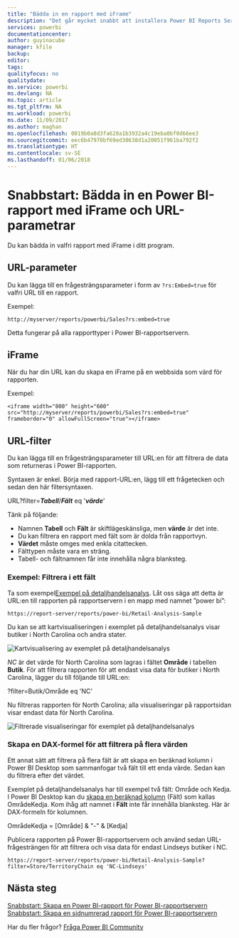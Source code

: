 ```yaml
---
title: "Bädda in en rapport med iFrame"
description: "Det går mycket snabbt att installera Power BI Reports Server. Att hämta, installera eller konfigurera tar bara några minuter."
services: powerbi
documentationcenter: 
author: guyinacube
manager: kfile
backup: 
editor: 
tags: 
qualityfocus: no
qualitydate: 
ms.service: powerbi
ms.devlang: NA
ms.topic: article
ms.tgt_pltfrm: NA
ms.workload: powerbi
ms.date: 11/09/2017
ms.author: maghan
ms.openlocfilehash: 0019b0a8d3fa628a1b3932a4c19eba0bf0d66ee3
ms.sourcegitcommit: eec6b47970bf69ed30638d1a20051f961ba792f2
ms.translationtype: HT
ms.contentlocale: sv-SE
ms.lasthandoff: 01/06/2018
---
```

# <a name="quickstart-embed-a-power-bi-report-using-an-iframe-and-url-parameters"></a>Snabbstart: Bädda in en Power BI-rapport med iFrame och URL-parametrar

Du kan bädda in valfri rapport med iFrame i ditt program. 

## <a name="url-parameter"></a>URL-parameter

Du kan lägga till en frågesträngsparameter i form av `?rs:Embed=true` för valfri URL till en rapport.

Exempel:

```
http://myserver/reports/powerbi/Sales?rs:embed=true
```

Detta fungerar på alla rapporttyper i Power BI-rapportservern.

## <a name="iframe"></a>iFrame

När du har din URL kan du skapa en iFrame på en webbsida som värd för rapporten.

Exempel:

```
<iframe width="800" height="600" src="http://myserver/reports/powerbi/Sales?rs:embed=true" frameborder="0" allowFullScreen="true"></iframe>
```

## <a name="url-filter"></a>URL-filter

Du kan lägga till en frågesträngsparameter till URL:en för att filtrera de data som returneras i Power BI-rapporten.

Syntaxen är enkel. Börja med rapport-URL:en, lägg till ett frågetecken och sedan den här filtersyntaxen.

URL?filter=***Tabell***/***Fält*** eq '***värde***'

Tänk på följande:

- Namnen **Tabell** och **Fält** är skiftlägeskänsliga, men **värde** är det inte.
- Du kan filtrera en rapport med fält som är dolda från rapportvyn.
- **Värdet** måste omges med enkla citattecken.
- Fälttypen måste vara en sträng.
- Tabell- och fältnamnen får inte innehålla några blanksteg.

###  <a name="example-filter-on-a-field"></a>Exempel: Filtrera i ett fält

Ta som exempel[Exempel på detaljhandelsanalys](../sample-datasets.md). Låt oss säga att detta är URL:en till rapporten på rapportservern i en mapp med namnet ”power bi”:

```
https://report-server/reports/power-bi/Retail-Analysis-Sample
```

Du kan se att kartvisualiseringen i exemplet på detaljhandelsanalys visar butiker i North Carolina och andra stater.

![Kartvisualisering av exemplet på detaljhandelsanalys](media/quickstart-embed/report-server-retail-analysis-sample-map.png)

*NC* är det värde för North Carolina som lagras i fältet **Område** i tabellen **Butik**. För att filtrera rapporten för att endast visa data för butiker i North Carolina, lägger du till följande till URL:en:

?filter=Butik/Område eq 'NC'

Nu filtreras rapporten för North Carolina; alla visualiseringar på rapportsidan visar endast data för North Carolina.

![Filtrerade visualiseringar för exemplet på detaljhandelsanalys](media/quickstart-embed/report-server-retail-analysis-sample-filtered-map.png)

### <a name="create-a-dax-formula-to-filter-on-multiple-values"></a>Skapa en DAX-formel för att filtrera på flera värden

Ett annat sätt att filtrera på flera fält är att skapa en beräknad kolumn i Power BI Desktop som sammanfogar två fält till ett enda värde. Sedan kan du filtrera efter det värdet.

Exemplet på detaljhandelsanalys har till exempel två fält: Område och Kedja. I Power BI Desktop kan du [skapa en beräknad kolumn](../desktop-tutorial-create-calculated-columns.md) (Fält) som kallas OmrådeKedja. Kom ihåg att namnet i **Fält** inte får innehålla blanksteg. Här är DAX-formeln för kolumnen.

OmrådeKedja = [Område] & "-" & [Kedja]

Publicera rapporten på Power BI-rapportservern och använd sedan URL-frågesträngen för att filtrera och visa data för endast Lindseys butiker i NC.

```
https://report-server/reports/power-bi/Retail-Analysis-Sample?filter=Store/TerritoryChain eq 'NC-Lindseys'

```

## <a name="next-steps"></a>Nästa steg

[Snabbstart: Skapa en Power BI-rapport för Power BI-rapportservern](quickstart-create-powerbi-report.md)  
[Snabbstart: Skapa en sidnumrerad rapport för Power BI-rapportservern](quickstart-create-paginated-report.md)  

Har du fler frågor? [Fråga Power BI Community](https://community.powerbi.com/)